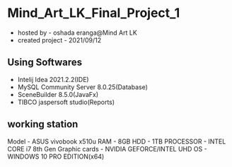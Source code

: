 # Mind_Art_LK_Final_Project_1

- hosted by - oshada eranga@Mind Art LK
- created project - 2021/09/12


## Using Softwares
- Intelij Idea 2021.2.2(IDE)
- MySQL Community Server 8.0.25(Database)
- SceneBuilder 8.5.0(JavaFx)
- TIBCO jaspersoft studio(Reports)

## working station
Model - ASUS vivobook x510u
RAM - 8GB
HDD - 1TB
PROCESSOR - INTEL CORE i7 8th Gen
Graphic cards - NVIDIA GEFORCE/INTEL UHD 
OS - WINDOWS 10 PRO EDITION(x64)
